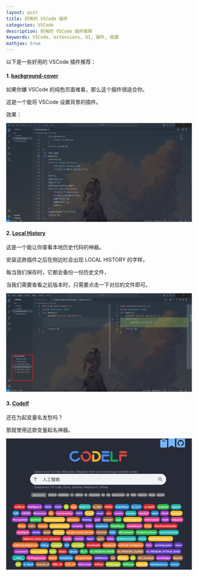 ```yaml
---
layout: post
title: 好用的 VSCode 插件
categories: VSCode
description: 好用的 VSCode 插件推荐
keywords: VSCode, extensions, OI, 插件, 拓展
mathjax: true
---
```


以下是一些好用的 VSCode 插件推荐：

#### 1. [background-cover](https://marketplace.visualstudio.com/items?itemName=manasxx.background-cover)

如果你嫌 VSCode 的纯色页面难看，那么这个插件很适合你。

这是一个能将 VSCode 设置背景的插件。

效果：

![](/images/posts/extensions-for-VSCode/1.png)

#### 2. [Local History](https://marketplace.visualstudio.com/items?itemName=xyz.local-history)

这是一个能让你查看本地历史代码的神器。

安装这款插件之后在侧边栏会出现 LOCAL HISTORY 的字样，

每当我们保存时，它都会备份一份历史文件，

当我们需要查看之前版本时，只需要点击一下对应的文件即可。

![](/images/posts/extensions-for-VSCode/2.png)

#### 3. [Codelf](https://marketplace.visualstudio.com/items?itemName=unbug.codelf)

还在为起变量名发愁吗？

那就使用这款变量起名神器。

![](/images/posts/extensions-for-VSCode/3.png)